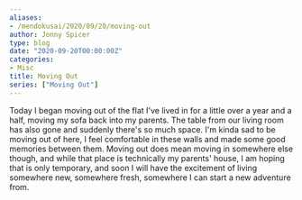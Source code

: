 ```yaml
---
aliases:
- /mendokusai/2020/09/20/moving-out
author: Jonny Spicer
type: blog
date: "2020-09-20T00:00:00Z"
categories:
- Misc
title: Moving Out
series: ["Moving Out"]
---
```

Today I began moving out of the flat I've lived in for a little over a year and a half, moving my sofa back into my parents. The table from our living room has also gone and suddenly
there's so much space. I'm kinda sad to be moving out of here, I feel comfortable in these walls and made some good memories between them. Moving out does mean moving in somewhere else
though, and while that place is technically my parents' house, I am hoping that is only temporary, and soon I will have the excitement of living somewhere new, somewhere fresh,
somewhere I can start a new adventure from.
